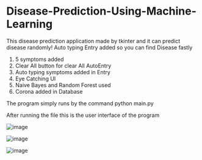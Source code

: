 # Disease-Prediction-Using-Machine-Learning
This disease prediction application made by tkinter and it can predict disease randomly! Auto typing Entry added so you can find Disease fastly

1) 5 symptoms added
2) Clear All button for clear All AutoEntry
3) Auto typing symptoms added in Entry
4) Eye Catching UI
5) Naive Bayes and Random Forest used
6) Corona added in Database


The program simply runs by the command python main.py 

After running the file this is the user interface of the program


![image](https://user-images.githubusercontent.com/44771554/206403768-5c578403-7429-460b-aca2-18b3636ff1c1.png)



![image](https://user-images.githubusercontent.com/44771554/206404068-efe1ee01-ff19-4622-842a-a348f2d7eb2e.png)



![image](https://user-images.githubusercontent.com/44771554/206404339-4607ba85-6e77-4bfa-8213-18d2a880776b.png)
